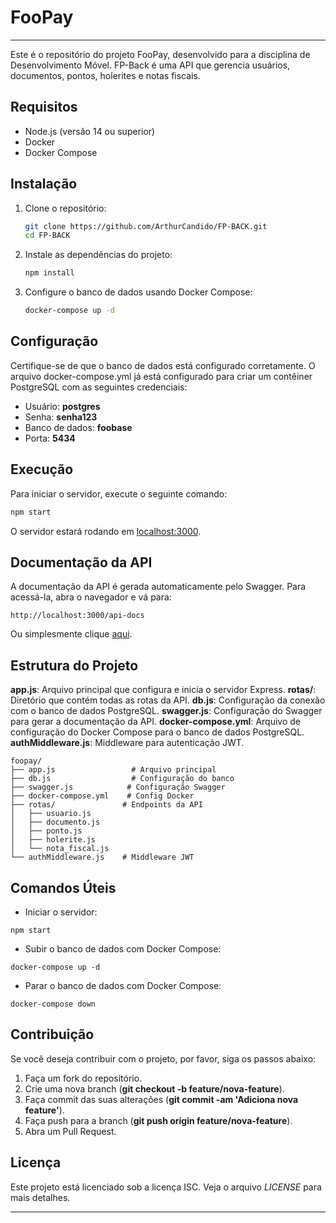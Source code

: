 # FooPay
-----

Este é o repositório do projeto FooPay, desenvolvido para a disciplina de Desenvolvimento Móvel. FP-Back é uma API que gerencia usuários, documentos, pontos, holerites e notas fiscais.

## Requisitos

- Node.js (versão 14 ou superior)
- Docker
- Docker Compose

## Instalação

1. Clone o repositório:

   ```sh
   git clone https://github.com/ArthurCandido/FP-BACK.git
   cd FP-BACK
   ```
2. Instale as dependências do projeto:
    ```sh
    npm install
    ```
3. Configure o banco de dados usando Docker Compose:
    ```sh
    docker-compose up -d
    ```
## Configuração

Certifique-se de que o banco de dados está configurado corretamente. O arquivo docker-compose.yml já está configurado para criar um contêiner PostgreSQL com as seguintes credenciais:

- Usuário: **postgres**
- Senha: **senha123**
- Banco de dados: **foobase**
- Porta: **5434**

## Execução

Para iniciar o servidor, execute o seguinte comando:
```sh
npm start
```
O servidor estará rodando em [localhost:3000](http://localhost:3000).

## Documentação da API

A documentação da API é gerada automaticamente pelo Swagger. Para acessá-la, abra o navegador e vá para:

```
http://localhost:3000/api-docs
```
Ou simplesmente clique [aqui](http://localhost:3000/api-docs).

## Estrutura do Projeto

**app.js**: Arquivo principal que configura e inicia o servidor Express.
**rotas/**: Diretório que contém todas as rotas da API.
**db.js**: Configuração da conexão com o banco de dados PostgreSQL.
**swagger.js**: Configuração do Swagger para gerar a documentação da API.
**docker-compose.yml**: Arquivo de configuração do Docker Compose para o banco de dados PostgreSQL.
**authMiddleware.js**: Middleware para autenticação JWT.

```
foopay/
├── app.js                 # Arquivo principal
├── db.js                  # Configuração do banco
├── swagger.js            # Configuração Swagger
├── docker-compose.yml    # Config Docker
├── rotas/               # Endpoints da API
│   ├── usuario.js
│   ├── documento.js
│   ├── ponto.js
│   ├── holerite.js
│   └── nota_fiscal.js
└── authMiddleware.js    # Middleware JWT
```

## Comandos Úteis

- Iniciar o servidor:
```
npm start
```
- Subir o banco de dados com Docker Compose:
```
docker-compose up -d
```
- Parar o banco de dados com Docker Compose:
```
docker-compose down
```

## Contribuição
Se você deseja contribuir com o projeto, por favor, siga os passos abaixo:

1. Faça um fork do repositório.
2. Crie uma nova branch (**git checkout -b feature/nova-feature**).
3. Faça commit das suas alterações (**git commit -am 'Adiciona nova feature'**).
4. Faça push para a branch (**git push origin feature/nova-feature**).
5. Abra um Pull Request.

## Licença

Este projeto está licenciado sob a licença ISC. Veja o arquivo *LICENSE* para mais detalhes.

-----

